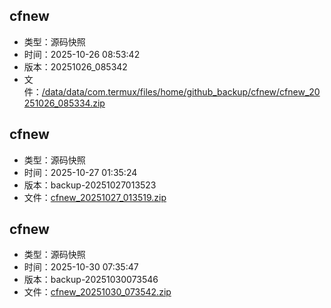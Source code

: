 ## cfnew
- 类型：源码快照
- 时间：2025-10-26 08:53:42
- 版本：20251026_085342
- 文件：[/data/data/com.termux/files/home/github_backup/cfnew/cfnew_20251026_085334.zip](https://github.com/zchhh17/full_backup/releases/download/20251026_085342/cfnew_20251026_085334.zip)

## cfnew
- 类型：源码快照
- 时间：2025-10-27 01:35:24
- 版本：backup-20251027013523
- 文件：[cfnew_20251027_013519.zip](https://github.com/zchhh17/full_backup/releases/download/backup-20251027013523/cfnew_20251027_013519.zip)

## cfnew
- 类型：源码快照
- 时间：2025-10-30 07:35:47
- 版本：backup-20251030073546
- 文件：[cfnew_20251030_073542.zip](https://github.com/zchhh17/full_backup/releases/download/backup-20251030073546/cfnew_20251030_073542.zip)

